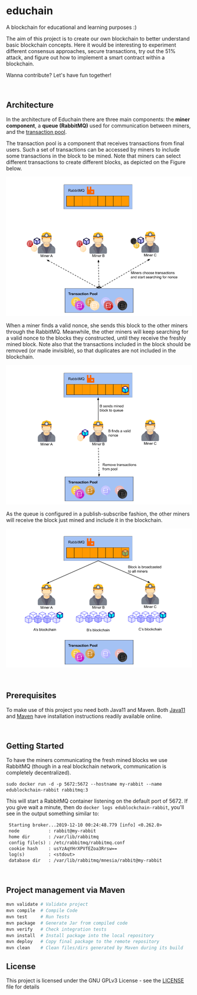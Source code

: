 # educhain
A blockchain for educational and learning purposes :)

The aim of this project is to create our own blockchain to better understand basic blockchain concepts. 
Here it would be interesting to experiment different consensus approaches, secure transactions, try out the 51% attack, and figure out how to implement a smart contract within a blockchain.

Wanna contribute? Let's have fun together!

<br>

## Architecture

In the architecture of Educhain there are three main components: the <b>miner component</b>, a <b>queue (RabbitMQ)</b> used for communication between miners, and the [transaction pool](https://github.com/eduardolfalcao/transaction-pool).

The transaction pool is a component that receives transactions from final users. Such a set of transactions can be accessed by miners to include some transactions in the block to be mined. Note that miners can select different transactions to create different blocks, as depicted on the Figure below.

![alt text](imgs/arch1.png)

When a miner finds a valid nonce, she sends this block to the other miners through the RabbitMQ. Meanwhile, the other miners will keep searching for a valid nonce to the blocks they constructed, until they receive the freshly mined block. Note also that the transactions included in the block should be removed (or made invisible), so that duplicates are not included in the blockchain.

![alt text](imgs/arch2.png)

As the queue is configured in a publish-subscribe fashion, the other miners will receive the block just mined and include it in the blockchain.

![alt text](imgs/arch3.png)

<br>

## Prerequisites

To make use of this project you need both Java11 and Maven. Both [Java11](https://www.oracle.com/technetwork/java/javase/downloads/jdk11-downloads-5066655.html) and [Maven](https://maven.apache.org/install.html) have installation instructions readily available online.

<br>

## Getting Started

To have the miners communicating the fresh mined blocks we use RabbitMQ (though in a real blockchain network, communication is completely decentralized).

```
sudo docker run -d -p 5672:5672 --hostname my-rabbit --name edublockchain-rabbit rabbitmq:3
```

This will start a RabbitMQ container listening on the default port of 5672. If you give wait a minute, then do ```docker logs edublockchain-rabbit```, you'll see in the output something similar to:

```
 Starting broker...2019-12-10 00:24:48.779 [info] <0.262.0>                                                                                  
 node           : rabbit@my-rabbit                                                                                                            
 home dir       : /var/lib/rabbitmq                                                                                                           
 config file(s) : /etc/rabbitmq/rabbitmq.conf                                                                                                 
 cookie hash    : usYzAqYHrXPVfEZoa3Rrsw==
 log(s)         : <stdout>
 database dir   : /var/lib/rabbitmq/mnesia/rabbit@my-rabbit
 ```

<br>

## Project management via Maven 


```bash
mvn validate # Validate project
mvn compile  # Compile Code
mvn test     # Run Tests
mvn package  # Generate Jar from compiled code
mvn verify   # Check integration tests
mvn install  # Install package into the local repository
mvn deploy   # Copy final package to the remote repository
mvn clean    # Clean files/dirs generated by Maven during its build
```

## License

This project is licensed under the GNU GPLv3 License - see the [LICENSE](LICENSE) file for details
